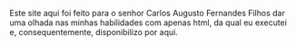 <p> Este site aqui foi feito para o senhor Carlos Augusto Fernandes Filhos dar uma olhada nas minhas habilidades com apenas html, da qual eu executei e, consequentemente, disponibilizo por aqui. </p>
